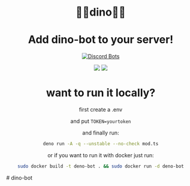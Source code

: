 <div align ="center">

# 🦕🍱dino🦕🍱

<h1>Add dino-bot to your server!</h1>

[![Discord Bots](https://top.gg/api/widget/830530080349749248.svg)](https://top.gg/bot/830530080349749248)
  
<img src="https://media.discordapp.net/attachments/851972919134650393/862031424373522473/unknown.png">

<img src="https://cdn.discordapp.com/attachments/851972919134650393/862031933554425886/unknown.png">

<h1>want to run it locally?</h1>

first create a .env 

and put ```TOKEN=yourtoken```

and finally run:

```sh
deno run -A -q --unstable --no-check mod.ts
```

or if you want to run it with docker just run:

```sh
sudo docker build -t deno-bot . && sudo docker run -d deno-bot

```

</div>
# dino-bot
